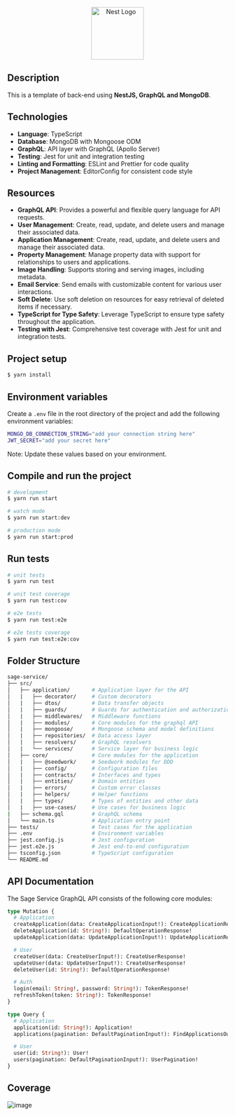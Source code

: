 <p align="center">
  <a href="http://nestjs.com/" target="blank"><img src="https://nestjs.com/img/logo-small.svg" width="120" alt="Nest Logo" /></a>
</p>

## Description

This is a template of back-end using **NestJS, GraphQL and MongoDB**.

## Technologies

- **Language**: TypeScript
- **Database**: MongoDB with Mongoose ODM
- **GraphQL**: API layer with GraphQL (Apollo Server)
- **Testing**: Jest for unit and integration testing
- **Linting and Formatting**: ESLint and Prettier for code quality
- **Project Management**: EditorConfig for consistent code style

## Resources

- **GraphQL API**: Provides a powerful and flexible query language for API requests.
- **User Management**: Create, read, update, and delete users and manage their associated data.
- **Application Management**: Create, read, update, and delete users and manage their associated data.
- **Property Management**: Manage property data with support for relationships to users and applications.
- **Image Handling**: Supports storing and serving images, including metadata.
- **Email Service**: Send emails with customizable content for various user interactions.
- **Soft Delete**: Use soft deletion on resources for easy retrieval of deleted items if necessary.
- **TypeScript for Type Safety**: Leverage TypeScript to ensure type safety throughout the application.
- **Testing with Jest**: Comprehensive test coverage with Jest for unit and integration tests.

## Project setup

```bash
$ yarn install
```

## Environment variables

Create a `.env` file in the root directory of the project and add the following environment variables:

```bash
MONGO_DB_CONNECTION_STRING="add your connection string here"
JWT_SECRET="add your secret here"
```

Note: Update these values based on your environment.

## Compile and run the project

```bash
# development
$ yarn run start

# watch mode
$ yarn run start:dev

# production mode
$ yarn run start:prod
```

## Run tests

```bash
# unit tests
$ yarn run test

# unit test coverage
$ yarn run test:cov

# e2e tests
$ yarn run test:e2e

# e2e tests coverage
$ yarn run test:e2e:cov
```

## Folder Structure

```bash
sage-service/
├── src/
│   ├── application/       # Application layer for the API
│   |   ├── decorator/     # Custom decorators
│   |   ├── dtos/          # Data transfer objects
│   |   ├── guards/        # Guards for authentication and authorization
│   |   ├── middlewares/   # Middleware functions
│   |   ├── modules/       # Core modules for the graphql API
│   |   ├── mongoose/      # Mongoose schema and model definitions
│   |   ├── repositories/  # Data access layer
│   |   ├── resolvers/     # GraphQL resolvers
│   |   └── services/      # Service layer for business logic
│   ├── core/              # Core modules for the application
│   |   ├── @seedwork/     # Seedwork modules for DDD
│   |   ├── config/        # Configuration files
│   |   ├── contracts/     # Interfaces and types
│   |   ├── entities/      # Domain entities
│   |   ├── errors/        # Custom error classes
│   |   ├── helpers/       # Helper functions
│   |   ├── types/         # Types of entities and other data
│   |   ├── use-cases/     # Use cases for business logic
|   ├── schema.gql         # GraphQL schema
│   └── main.ts            # Application entry point
├── tests/                 # Test cases for the application
├── .env                   # Environment variables
├── jest.config.js         # Jest configuration
├── jest.e2e.js            # Jest end-to-end configuration
├── tsconfig.json          # TypeScript configuration
└── README.md
```

## API Documentation

The Sage Service GraphQL API consists of the following core modules:

```graphql
type Mutation {
  # Application
  createApplication(data: CreateApplicationInput!): CreateApplicationResponse!
  deleteApplication(id: String!): DefaultOperationResponse!
  updateApplication(data: UpdateApplicationInput!): UpdateApplicationResponse!

  # User
  createUser(data: CreateUserInput!): CreateUserResponse!
  updateUser(data: UpdateUserInput!): CreateUserResponse!
  deleteUser(id: String!): DefaultOperationResponse!

  # Auth
  login(email: String!, password: String!): TokenResponse!
  refreshToken(token: String!): TokenResponse!
}

type Query {
  # Application
  application(id: String!): Application!
  applications(pagination: DefaultPaginationInput!): FindApplicationsOutput!

  # User
  user(id: String!): User!
  users(pagination: DefaultPaginationInput!): UserPagination!
}
```

## Coverage

![image](https://github.com/user-attachments/assets/2e36e962-a904-486d-be92-dff18a782409)
